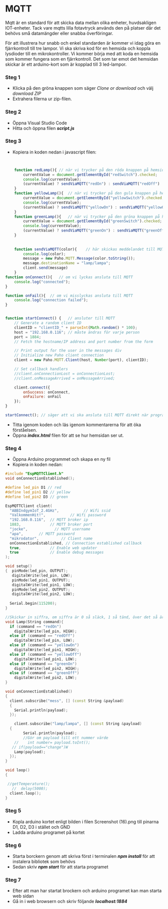 # MQTT
Mqtt är en standard för att skicka data mellan olika enheter, huvdsakligen IOT-enheter. Tack vare mqtts lilla fotavtryck används den på platser där det behövs små datamängder eller snabba överföringar. 

För att illustrera hur snabb och enkel standarden är kommer vi idag göra en fjärrkontroll till tre lampor. Vi ska skriva kod för en hemsida och koppla lysdioder till en mikrokontroller. Vi kommer börja med att koda en hemsida som kommer fungera som en fjärrkontroll. Det som tar emot det hemsidan skickar är ett arduino-kort som är kopplad till 3 led-lampor. 


### Steg 1

* Klicka på den gröna knappen som säger *Clone or download* och välj *download ZIP*
* Extrahera filerna ur zip-filen.

### Steg 2

* Öppna Visual Studio Code
* Hitta och öppna filen _**script.js**_

### Steg 3

* Kopiera in koden nedan i javascript filen:

```javascript


    function redLamp(){ // när vi trycker på den röda knappen på hemsidan så skickas "redOn" eller "redOff" till MQTT
        currentValue = document.getElementById("redSwitch").checked;
        console.log(currentValue);
        (currentValue) ? sendViaMQTT("redOn") : sendViaMQTT("redOff")
    }
    function yellowLamp(){  // när vi trycker på den gula knappen på hemsidan så skickas "yellowOn" eller "yellowOff" till MQTT
        currentValue = document.getElementById("yellowSwitch").checked;
        console.log(currentValue);
        (currentValue) ? sendViaMQTT("yellowOn") : sendViaMQTT("yellowOff")
    }
    function greenLamp(){   // när vi trycker på den gröna knappen på hemsidan så skickas "greenOn" eller "greenOff" till MQTT
        currentValue = document.getElementById("greenSwitch").checked;
        console.log(currentValue);
        (currentValue) ? sendViaMQTT("greenOn") : sendViaMQTT("greenOff")
    }
   
    
    function sendViaMQTT(color){    // här skickas meddelandet till MQTT. Alltså "yellowOff", "yelllowOn", "redOff" etc.
        console.log(color);
        message = new Paho.MQTT.Message(color.toString());
        message.destinationName = "lamp/lampa";
        client.send(message)
    }
function onConnect(){   // om vi lyckas ansluta till MQTT
    console.log("connected");
}

function onFail(){  // om vi misslyckas ansluta till MQTT
    console.log("connection failed");
}


function startConnect() {   // ansluter till MQTT
    // Generate a random client ID
    clientID = "clientID_" + parseInt(Math.random() * 100);
    host = "192.168.0.116"; // måste ändras för varje person
    port = 1884;
    // Fetch the hostname/IP address and port number from the form

    // Print output for the user in the messages div
    // Initialize new Paho client connection
    client = new Paho.MQTT.Client(host, Number(port), clientID);

    // Set callback handlers
    //client.onConnectionLost = onConnectionLost;
    //client.onMessageArrived = onMessageArrived;

    client.connect({ 
        onSuccess: onConnect,
        onFailure: onFail
    });
}

startConnect(); // säger att vi ska ansluta till MQTT direkt när programmet startar
```

* Titta igenom koden och läs igenom kommentarerna för att öka förståelsen.
* Öppna _**index.html**_ filen för att se hur hemsidan ser ut.  

### Steg 4
* Öppna Arduino programmet och skapa en ny fil
* Kopiera in koden nedan:
```c++
#include "EspMQTTClient.h"
void onConnectionEstablished();

#define led_pin D1 // red
#define led_pin1 D2 // yellow
#define led_pin2 D3 // green

EspMQTTClient client(
  "ABBIndgymIoT_2.4GHz",           // Wifi ssid
  "ValkommenHit!",           // Wifi password
  "192.168.0.116",  // MQTT broker ip
  1883,             // MQTT broker port
  "jocke",            // MQTT username
  "apa",       // MQTT password
  "mikrodator",          // Client name
  onConnectionEstablished, // Connection established callback
  true,             // Enable web updater
  true              // Enable debug messages
);

void setup()
{  pinMode(led_pin, OUTPUT);
   digitalWrite(led_pin, LOW);
   pinMode(led_pin1, OUTPUT);
   digitalWrite(led_pin1, LOW);
   pinMode(led_pin2, OUTPUT);
   digitalWrite(led_pin2, LOW);
    
  Serial.begin(115200);
}

//Skickar in siffra, om siffra är 0 så släck, 1 så tänd, över det så är det antal gånger den ska blinka.
void Lamp(String command){
  if (command == "redOn")
    digitalWrite(led_pin, HIGH);
  else if (command == "redOff")
    digitalWrite(led_pin, LOW);
  else if (command == "yellowOn")
    digitalWrite(led_pin1, HIGH);
  else if (command == "yellowOff")
    digitalWrite(led_pin1, LOW);
  else if (command == "greenOn")
    digitalWrite(led_pin2, HIGH); 
  else if (command == "greenOff")
    digitalWrite(led_pin2, LOW);
}

void onConnectionEstablished()
{
  client.subscribe("mess", [] (const String &payload)
  {
    Serial.println(payload);
  });

    client.subscribe("lamp/lampa", [] (const String &payload)
  {
        Serial.println(payload);
        //Gör om payload till ett nummer värde
    //    int number= payload.toInt();
   // if(payload=="change")W
    Lamp(payload);
  });
} 

void loop()
{

 //getTemperature();
   //  delay(5000);
  client.loop();
}
```
### Steg 5
* Kopla arduino kortet enligt bilden i filen Screenshot (16).png till pinarna D1, D2, D3 i stället och GND
* Ladda arduino programet på kortet 


### Steg 6
* Starta borckern genom att skriva först i terminalen _**npm install**_ för att instalera bibliotek som behövs
* Sedan skriv _**npm start**_ för att starta programet

### Steg 7
* Efter att man har startat brockern och arduino programet kan man starta web sidan
* Gå in i web browsern och skriv följande _**localhost:1884**_ 






